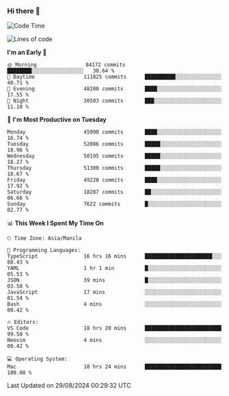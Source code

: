 ### Hi there 👋

<!--START_SECTION:waka-->
![Code Time](http://img.shields.io/badge/Code%20Time-5%2C482%20hrs%2029%20mins-blue)

![Lines of code](https://img.shields.io/badge/From%20Hello%20World%20I%27ve%20Written-120.1%20million%20lines%20of%20code-blue)

**I'm an Early 🐤** 

```text
🌞 Morning                84172 commits       ████████░░░░░░░░░░░░░░░░░   30.64 % 
🌆 Daytime                111825 commits      ██████████░░░░░░░░░░░░░░░   40.71 % 
🌃 Evening                48200 commits       ████░░░░░░░░░░░░░░░░░░░░░   17.55 % 
🌙 Night                  30503 commits       ███░░░░░░░░░░░░░░░░░░░░░░   11.10 % 
```
📅 **I'm Most Productive on Tuesday** 

```text
Monday                   45990 commits       ████░░░░░░░░░░░░░░░░░░░░░   16.74 % 
Tuesday                  52086 commits       █████░░░░░░░░░░░░░░░░░░░░   18.96 % 
Wednesday                50195 commits       █████░░░░░░░░░░░░░░░░░░░░   18.27 % 
Thursday                 51300 commits       █████░░░░░░░░░░░░░░░░░░░░   18.67 % 
Friday                   49220 commits       ████░░░░░░░░░░░░░░░░░░░░░   17.92 % 
Saturday                 18287 commits       ██░░░░░░░░░░░░░░░░░░░░░░░   06.66 % 
Sunday                   7622 commits        █░░░░░░░░░░░░░░░░░░░░░░░░   02.77 % 
```


📊 **This Week I Spent My Time On** 

```text
🕑︎ Time Zone: Asia/Manila

💬 Programming Languages: 
TypeScript               16 hrs 16 mins      ██████████████████████░░░   88.43 % 
YAML                     1 hr 1 min          █░░░░░░░░░░░░░░░░░░░░░░░░   05.53 % 
JSON                     39 mins             █░░░░░░░░░░░░░░░░░░░░░░░░   03.58 % 
JavaScript               17 mins             ░░░░░░░░░░░░░░░░░░░░░░░░░   01.54 % 
Bash                     4 mins              ░░░░░░░░░░░░░░░░░░░░░░░░░   00.42 % 

🔥 Editors: 
VS Code                  18 hrs 20 mins      █████████████████████████   99.58 % 
Neovim                   4 mins              ░░░░░░░░░░░░░░░░░░░░░░░░░   00.42 % 

💻 Operating System: 
Mac                      18 hrs 24 mins      █████████████████████████   100.00 % 
```


 Last Updated on 29/08/2024 00:29:32 UTC
<!--END_SECTION:waka-->


<!--
**rad182/rad182** is a ✨ _special_ ✨ repository because its `README.md` (this file) appears on your GitHub profile.

Here are some ideas to get you started:

- 🔭 I’m currently working on ...
- 🌱 I’m currently learning ...
- 👯 I’m looking to collaborate on ...
- 🤔 I’m looking for help with ...
- 💬 Ask me about ...
- 📫 How to reach me: ...
- 😄 Pronouns: ...
- ⚡ Fun fact: ...
-->
